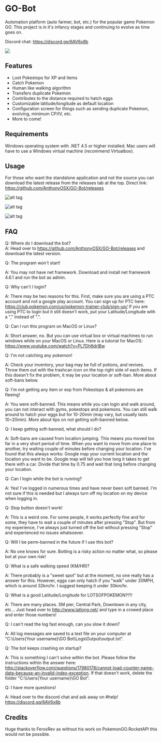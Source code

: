 # GO-Bot
Automation platform (auto farmer, bot, etc.) for the popular game Pokemon GO. This project is in it's infancy stages and continuing to evolve as time goes on.

Discord chat: https://discord.gg/6AV6x8b

[![](https://www.paypalobjects.com/en_US/i/btn/btn_donateCC_LG.gif)](https://www.paypal.com/cgi-bin/webscr?cmd=_s-xclick&hosted_button_id=3WXQX4UE94MWY)

## Features
- Loot Pokestops for XP and items
- Catch Pokemon
- Human like walking algorithm
- Transfers duplicate Pokemon
- Contributes to the distance required to hatch eggs
- Customizable latitude/longitude as default location
- Configuration screen for things such as sending duplicate Pokemon, evolving, minimum CP/IV, etc.
- More to come!

## Requirements
Windows operating system with .NET 4.5 or higher installed. Mac users will have to use a Windows virtual machine (recommend Virtualbox).

## Usage
For those who want the standalone application and not the source you can download the latest release from the releases tab at the top. Direct link: https://github.com/AnthonyOSX/GO-Bot/releases

![alt tag](https://i.gyazo.com/1313a2121266352b1510ea7c038b6221.png)

![alt tag](https://i.gyazo.com/bbe43e2574f85b18a21ede0c1177e987.png)

![alt tag](https://i.gyazo.com/108520afef24eded5906a2e4b9df59d1.png)

## FAQ
Q: Where do I download the bot?  
A: Head over to https://github.com/AnthonyOSX/GO-Bot/releases and download the latest version.

Q: The program won't start!

A: You may not have net framework. Download and install net framework 4.6.1 and run the bot as admin.

Q: Why can't I login?

A: There may be two reasons for this. 
First, make sure you are using a PTC account and not a google play account. You can sign up for PTC here: https://club.pokemon.com/us/pokemon-trainer-club/sign-up/
If you are using PTC to login but it still doesn't work, put your Latitude/Longitude with a "," instead of ".". 

Q: Can I run this program on MacOS or Linux?

A: Short answer, no. But you can use virtual box or virtual machines to run windows while on your MacOS or Linux. Here is a tutorial for MacOS: https://www.youtube.com/watch?v=PL7Dh6drlBw

Q: I'm not catching any pokemon!

A: Check your inventory, your bag may be full of potions, and revives. Throw them out with the trashcan icon on the top right side of each items. If this doesn't fix the problem, it may be your location or soft-ban. More about soft-bans below.

Q: I'm not getting any item or exp from Pokestops & all pokemons are fleeing!

A: You were soft-banned. This means while you can login and walk around, you can not interact with gyms, pokestops and pokemons. You can still walk around to hatch your eggs but for 10-20min (may vary, but usually lasts 10~20min). More about tips on not getting soft-banned below.

Q: I keep getting soft-banned, what should I do?

A: Soft-bans are caused from location jumping. This means you moved too far in a very short period of time. When you want to move from one place to another, try waiting couple of minutes before changing your location. I've found that this always works: Google map your current location and the location you want to be. Google map will tell you how long it takes to get there with a car. Divide that time by 0.75 and wait that long before changing your location.

Q: Can I login while the bot is running?

A: Yes! I've logged in numerous times and have never been soft banned. I'm not sure if this is needed but I always turn off my location on my device when logging in.

Q: Stop button doesn't work!

A: This is a weird one. For some people, it works perfectly fine and for some, they have to wait a couple of minutes after pressing "Stop". But from my experience, I've always just turned off the bot without pressing "Stop" and experienced no issues whatsoever.

Q: Will I be perm-banned in the future if I use this bot?

A: No one knows for sure. Botting is a risky action no matter what, so please bot at your own risk!

Q: What is a safe walking speed (KM/HR)?

A: There probably is a "sweet spot" but at the moment, no one really has a answer for this. However, eggs can only hatch if you "walk" under 20MPH, which is around 32km/hr. I suggest keeping it under 30km/hr.

Q: What is a good Latitude/Longitude for LOTSOFPOKEMON?!?!

A: There are many places. SM pier, Central Park, Downtown in any city, etc... Just head over to http://www.latlong.net/ and type in a crowed place and enter those numbers!

Q: I can't read the log fast enough, can you slow it down?

A: All log messages are saved to a text file on your computer at "C:\Users\{Your username}\GO Bot\Logs\Output\output.txt".

Q: The bot keeps crashing on startup?

A: This is something I can't solve within the bot. Please follow the instructions within the answer here: http://stackoverflow.com/questions/17980178/cannot-load-counter-name-data-because-an-invalid-index-exception. If that doesn't work, delete the folder "C:\Users\{Your username}\GO Bot".

Q: I have more questions!

A: Head over to the discord chat and ask away on #help! https://discord.gg/6AV6x8b

## Credits
Huge thanks to FeroxRev as without his work on PokemonGO.RocketAPI this would not be possible.
